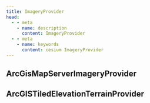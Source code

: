 ```yaml
---
title: ImageryProvider
head:
  - - meta
    - name: description
      content: ImageryProvider
  - - meta
    - name: keywords
      content: cesium ImageryProvider
---
```


## ArcGisMapServerImageryProvider

<CodePen title="ArcGis-MapServer-imagery-provider" slug="XWeZxRL" :height="480" />

## ArcGISTiledElevationTerrainProvider

<CodePen title="ArcGIS-TiledElevation-terrain-provider" slug="abLqRyb" :height="480" />

